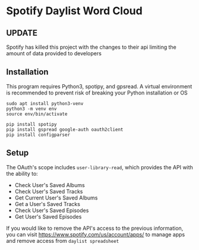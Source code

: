 # Spotify Daylist Word Cloud

## UPDATE
Spotify has killed this project with the changes to their api limiting the amount of data provided to developers

## Installation
This program requires Python3, spotipy, and gpsread. 
A virtual environment is recommended to prevent risk of breaking your Python installation or OS

```
sudo apt install python3-venv
python3 -m venv env
source env/bin/activate

pip install spotipy
pip install gspread google-auth oauth2client
pip install configparser

```

## Setup

The OAuth's scope includes ```user-library-read```, which provides the API with the ability to:
- Check User's Saved Albums
- Check User's Saved Tracks
- Get Current User's Saved Albums
- Get a User's Saved Tracks
- Check User's Saved Episodes
- Get User's Saved Episodes

If you would like to remove the API's access to the previous information, you can visit https://www.spotify.com/us/account/apps/ to manage apps and remove access from ```daylist spreadsheet```
